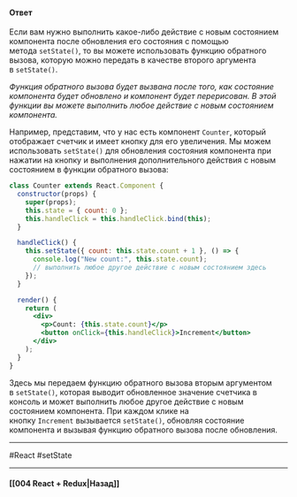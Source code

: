 #### Ответ

Если вам нужно выполнить какое-либо действие с новым состоянием компонента после обновления его состояния с помощью метода `setState()`, то вы можете использовать функцию обратного вызова, которую можно передать в качестве второго аргумента в `setState()`.

*Функция обратного вызова будет вызвана после того, как состояние компонента будет обновлено и компонент будет перерисован. В этой функции вы можете выполнить любое действие с новым состоянием компонента.*

Например, представим, что у нас есть компонент `Counter`, который отображает счетчик и имеет кнопку для его увеличения. Мы можем использовать `setState()` для обновления состояния компонента при нажатии на кнопку и выполнения дополнительного действия с новым состоянием в функции обратного вызова:

```jsx
class Counter extends React.Component {
  constructor(props) {
    super(props);
    this.state = { count: 0 };
    this.handleClick = this.handleClick.bind(this);
  }

  handleClick() {
    this.setState({ count: this.state.count + 1 }, () => {
      console.log("New count:", this.state.count);
      // выполнить любое другое действие с новым состоянием здесь
    });
  }

  render() {
    return (
      <div>
        <p>Count: {this.state.count}</p>
        <button onClick={this.handleClick}>Increment</button>
      </div>
    );
  }
}
```

Здесь мы передаем функцию обратного вызова вторым аргументом в `setState()`, которая выводит обновленное значение счетчика в консоль и может выполнить любое другое действие с новым состоянием компонента. При каждом клике на кнопку `Increment` вызывается `setState()`, обновляя состояние компонента и вызывая функцию обратного вызова после обновления.

____
#React #setState 

____

#### [[004 React + Redux|Назад]]

